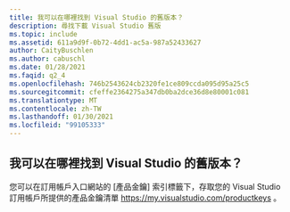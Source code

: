 ```yaml
---
title: 我可以在哪裡找到 Visual Studio 的舊版本？
description: 尋找下載 Visual Studio 舊版
ms.topic: include
ms.assetid: 611a9d9f-0b72-4dd1-ac5a-987a52433627
author: CaityBuschlen
ms.author: cabuschl
ms.date: 01/28/2021
ms.faqid: q2_4
ms.openlocfilehash: 746b2543624cb2320fe1ce809ccda095d95a25c5
ms.sourcegitcommit: cfeffe2364275a347db0ba2dce36d8e80001c081
ms.translationtype: MT
ms.contentlocale: zh-TW
ms.lasthandoff: 01/30/2021
ms.locfileid: "99105333"
---
```

## <a name="where-can-i-find-older-versions-of-visual-studio"></a>我可以在哪裡找到 Visual Studio 的舊版本？ 

您可以在訂用帳戶入口網站的 [產品金鑰] 索引標籤下，存取您的 Visual Studio 訂用帳戶所提供的產品金鑰清單 <https://my.visualstudio.com/productkeys> 。